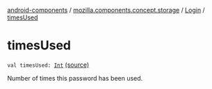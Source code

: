 [android-components](../../index.md) / [mozilla.components.concept.storage](../index.md) / [Login](index.md) / [timesUsed](./times-used.md)

# timesUsed

`val timesUsed: `[`Int`](https://kotlinlang.org/api/latest/jvm/stdlib/kotlin/-int/index.html) [(source)](https://github.com/mozilla-mobile/android-components/blob/master/components/concept/storage/src/main/java/mozilla/components/concept/storage/LoginsStorage.kt#L164)

Number of times this password has been used.

